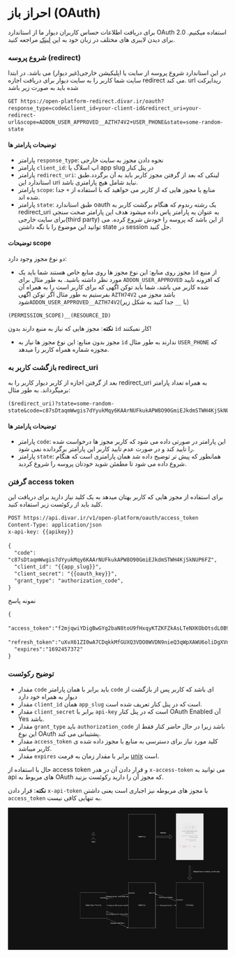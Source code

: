 # احراز باز (OAuth)
برای دریافت اطلاعات حساس کاربران دیوار ما از استاندارد OAuth 2.0 استفاده میکنیم. برای دیدن لایبری های مختلف در زبان خود به این [لینک](https://oauth.net/code/) مراجعه کنید.
### شروع پروسه (redirect)
در این استاندارد شروع پروسه از سایت یا اپلیکیشن خارجی(غیر دیوار) می باشد. در ابتدا سایت شما کاربر را به سایت دیوار
برای دریافت اجازه redirect می کند. url ریدایرکت شده باید به صورت زیر باشد
```http request
GET https://open-platform-redirect.divar.ir/oauth?response_type=code&client_id=your-client-id&redirect_uri=your-redirect-url&scope=ADDON_USER_APPROVED__AZTH74V2+USER_PHONE&state=some-random-state
```

#### توضیحات پارامتر ها
- پارامتر ‍`response_type`: نحوه دادن مجوز به سایت خارجی
- پارامتر `client_id`: اپ اسلاگ یا app slug در پنل کنار
- پارامتر `redirect_uri`: لینکی که بعد از گرفتن مجوز کاربر باید به آن برگردد.طبق استاندارد این uri نباید شامل هیچ پارامتری باشد.
- پارامتر ‍`scope`: منابع یا مجوز هایی که از کاربر می خواهید که با استفاده از `+` جدا شده اند.
- پارامتر `state`: طبق استاندارد oauth یک رشته رندوم که هنگام برگشت کاربر به redirect_uri به عنوان یه پارامتر پاس داده میشود هدف این پارامتر صحت سنجی برای سایت خارجی(third party) از این باشد که پروسه را خودش شروع کرده. می توانید این موضوع را با نگه داشتن state در session حل کنید.

#### توضیحات scope
دو نوع مجوز وجود دارد:
- مجوز روی منابع:‌
  این نوع مجوز ها روی منابع خاص هستند شما باید یک `id` از منبع مورد نظر داشته باشید. به طور مثال برای `ADDON_USER_APPROVED` که افزونه تایید  شده کاربر می باشد، شما باید توکن اگهی که برای کاربر است را به همراه آن بفرستیم
  به طور مثال اگر توکن اگهی ‍‍`AZTH74V2` باشد مجوز می شود`ADDON_USER_APPROVED__AZTH74V2`(با `__` جدا کنید به شکل زیر)
```
(PERMISSION_SCOPE)__(RESOURCE_ID)
```
**نکته**:‌ مجوز هایی که نیاز به منبع دارند بدون `id` کار نمیکنند!
- مجوز بدون منابع:
  این نوع مجوز ها نیاز به `id` ندارند به طور مثال `USER_PHONE` که مجوزه شماره همراه کاربر را میدهد.

### بازگشت کاربر به redirect_uri
بعد از گرفتن اجازه از کاربر دیوار کاربر را به redirect_uri به همراه تعداد پارامتر برمیگرداند. به طور مثال:
```
($redirect_uri)?state=some-random-state&code=c87sDtaqmWwgis7dYyukMqy6KAArNUFkukAPW8O90GmiEJkdmSTWH4KjSkNUP6FZ
```

#### توضیحات پارامتر ها
- پارامتر `code`: این پارامتر در صورتی داده می شود که کاربر مجوز ها درخواست شده را تایید کند و در صورت عدم تایید کاربر این پارامتر برگردانده نمی شود.
- پارامتر `state`: همانطور که پیش تر توضیح داده شد همان پارامتری است که هنگام شروع داده می شود تا مطمئن شوید خودتان پروسه را شروع کردید.

### گرفتن access token
برای استفاده از مجوز هایی که کاربر بهتان میدهد به یک کلید نیاز دارید برای دریافت این کلید باید از رکوئست زیر استفاده کنید.
```http request
POST https://api.divar.ir/v1/open-platform/oauth/access_token
Content-Type: application/json
x-api-key: {{apikey}}

{
  "code": "c87sDtaqmWwgis7dYyukMqy6KAArNUFkukAPW8O90GmiEJkdmSTWH4KjSkNUP6FZ",
  "client_id": "{{app_slug}}",
  "client_secret": "{{oauth_key}}",
  "grant_type": "authorization_code",
}
```
نمونه پاسخ
```json5
{
  "access_token":"f2mjqwiYDigBwGYg2baN8toU9fHxqyKTZKFZkAsLTeNXKObOtsdL0B9vobNZ3SrTc9IhNS2rrG4Guuk9hxZLe0iqgoMbS2W7Jd3jaDUsrVM33teFWsISCrhdj88u99jb",
  "refresh_token":"uXvX61ZI0wA7CDqkkMfGUXQ3VDO0WVDN9nieQ3qWpXAWU6oliDgXVn5d7pep1nAebMsyZmTa7AWBklTEOvrPPmsEaEobnp0tvJKrqaLdTAPwpSEZn9k5xLF4Acdxl18Zk9XJubGIJefbXOdyjJX7i4D4imr4VTJO7W4fASyOAyKgfBceBAnDTP4cKwC9dW9646NUTJKbFdNKtKCOsRQeVFAatfvyBX1lRkDo3j1McbD1a1uQmQWC9futrvSo6T8U",
  "expires":"1692457372"
}
```
### توضیح رکوئست
- مقدار `code` باید برابر با همان پارامتر `code` ای باشد که کاربر پس از بازگشت از دیوار به همراه خود دارد
- مقدار `client_id` همان `app_slug` است که در پنل کنار تعریف شده است.
- مقدار `client_secret` برابر با `api-key` است که در پنل کنار  OAuth Enabled آن Yes باشد.
- مقدار `grant_type` باید `authorization_code` باشد زیرا در حال حاضر کنار فقط از این نوع OAuth پشتیبانی می کند.
- مقدار `access_token` کلید مورد نیاز برای دسترسی به منابع با مجوز داده شده ی کاربر میباشد.
- مقدار `expires` برابر با مقدار زمان به فرمت [unix](https://en.wikipedia.org/wiki/Unix_time) است.

حال با استفاده از access token و قرار دادن آن در هدر `x-access-token` می توانید به api های مربوط به OAuth که مجوز آن را دارید رکوئست بزنید.


**نکته**: قرار دادن `x-api-token` با مجوز های مربوطه نیز اجباری است یعنی داشتن `access_token` به تنهایی کافی نیست.

![OAuth Diagram](./oauth_diagram.jpg)
